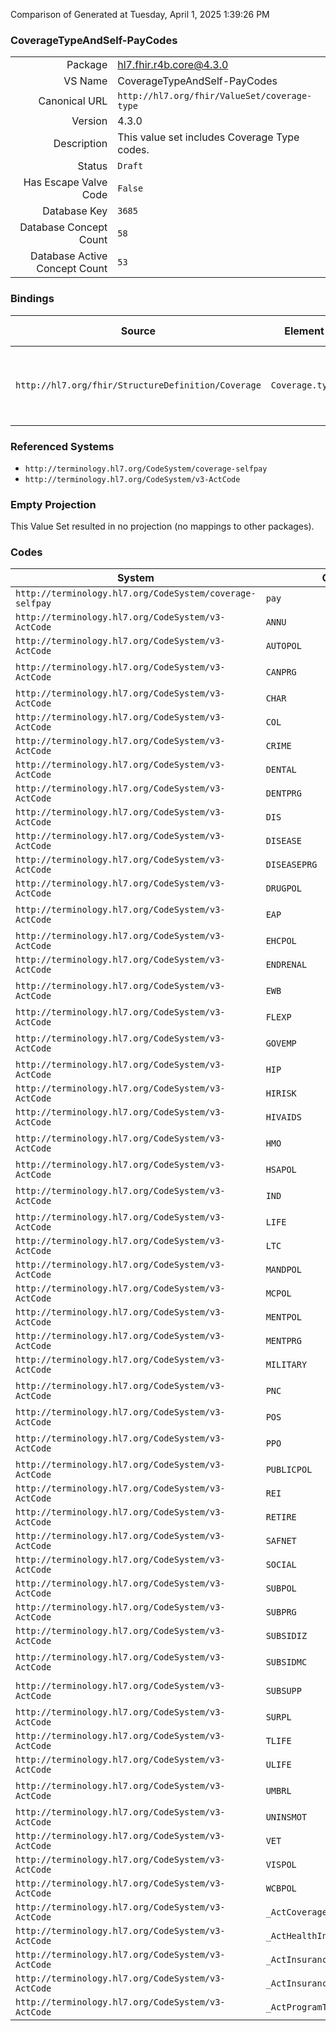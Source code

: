 Comparison of 
Generated at Tuesday, April 1, 2025 1:39:26 PM

### CoverageTypeAndSelf-PayCodes

|      |     |
| ---: | --- |
| Package | hl7.fhir.r4b.core@4.3.0 |
| VS Name | CoverageTypeAndSelf-PayCodes |
| Canonical URL | `http://hl7.org/fhir/ValueSet/coverage-type` |
| Version | 4.3.0 |
| Description | This value set includes Coverage Type codes. |
| Status | `Draft` |
| Has Escape Valve Code | `False` |
| Database Key | `3685` |
| Database Concept Count | `58` |
| Database Active Concept Count | `53` |
### Bindings

| Source | Element | Binding | Strength | Element Short |
| ------ | ------- | ------- | -------- | ------------- |
| `http://hl7.org/fhir/StructureDefinition/Coverage` | `Coverage.type` | `http://hl7.org/fhir/ValueSet/coverage-type` | `Preferred` | Coverage category such as medical or accident |

### Referenced Systems

* `http://terminology.hl7.org/CodeSystem/coverage-selfpay`
* `http://terminology.hl7.org/CodeSystem/v3-ActCode`
### Empty Projection

This Value Set resulted in no projection (no mappings to other packages).

### Codes

| System | Code | Display |
| ------ | ---- | ------- |
| `http://terminology.hl7.org/CodeSystem/coverage-selfpay` | `pay` | Pay |
| `http://terminology.hl7.org/CodeSystem/v3-ActCode` | `ANNU` | annuity policy |
| `http://terminology.hl7.org/CodeSystem/v3-ActCode` | `AUTOPOL` | automobile |
| `http://terminology.hl7.org/CodeSystem/v3-ActCode` | `CANPRG` | women's cancer detection program |
| `http://terminology.hl7.org/CodeSystem/v3-ActCode` | `CHAR` | charity program |
| `http://terminology.hl7.org/CodeSystem/v3-ActCode` | `COL` | collision coverage policy |
| `http://terminology.hl7.org/CodeSystem/v3-ActCode` | `CRIME` | crime victim program |
| `http://terminology.hl7.org/CodeSystem/v3-ActCode` | `DENTAL` | dental care policy |
| `http://terminology.hl7.org/CodeSystem/v3-ActCode` | `DENTPRG` | dental program |
| `http://terminology.hl7.org/CodeSystem/v3-ActCode` | `DIS` | disability insurance policy |
| `http://terminology.hl7.org/CodeSystem/v3-ActCode` | `DISEASE` | disease specific policy |
| `http://terminology.hl7.org/CodeSystem/v3-ActCode` | `DISEASEPRG` | public health program |
| `http://terminology.hl7.org/CodeSystem/v3-ActCode` | `DRUGPOL` | drug policy |
| `http://terminology.hl7.org/CodeSystem/v3-ActCode` | `EAP` | employee assistance program |
| `http://terminology.hl7.org/CodeSystem/v3-ActCode` | `EHCPOL` | extended healthcare |
| `http://terminology.hl7.org/CodeSystem/v3-ActCode` | `ENDRENAL` | end renal program |
| `http://terminology.hl7.org/CodeSystem/v3-ActCode` | `EWB` | employee welfare benefit plan policy |
| `http://terminology.hl7.org/CodeSystem/v3-ActCode` | `FLEXP` | flexible benefit plan policy |
| `http://terminology.hl7.org/CodeSystem/v3-ActCode` | `GOVEMP` | government employee health program |
| `http://terminology.hl7.org/CodeSystem/v3-ActCode` | `HIP` | health insurance plan policy |
| `http://terminology.hl7.org/CodeSystem/v3-ActCode` | `HIRISK` | high risk pool program |
| `http://terminology.hl7.org/CodeSystem/v3-ActCode` | `HIVAIDS` | HIV-AIDS program |
| `http://terminology.hl7.org/CodeSystem/v3-ActCode` | `HMO` | health maintenance organization policy |
| `http://terminology.hl7.org/CodeSystem/v3-ActCode` | `HSAPOL` | health spending account |
| `http://terminology.hl7.org/CodeSystem/v3-ActCode` | `IND` | indigenous peoples health program |
| `http://terminology.hl7.org/CodeSystem/v3-ActCode` | `LIFE` | life insurance policy |
| `http://terminology.hl7.org/CodeSystem/v3-ActCode` | `LTC` | long term care policy |
| `http://terminology.hl7.org/CodeSystem/v3-ActCode` | `MANDPOL` | mandatory health program |
| `http://terminology.hl7.org/CodeSystem/v3-ActCode` | `MCPOL` | managed care policy |
| `http://terminology.hl7.org/CodeSystem/v3-ActCode` | `MENTPOL` | mental health policy |
| `http://terminology.hl7.org/CodeSystem/v3-ActCode` | `MENTPRG` | mental health program |
| `http://terminology.hl7.org/CodeSystem/v3-ActCode` | `MILITARY` | military health program |
| `http://terminology.hl7.org/CodeSystem/v3-ActCode` | `PNC` | property and casualty insurance policy |
| `http://terminology.hl7.org/CodeSystem/v3-ActCode` | `POS` | point of service policy |
| `http://terminology.hl7.org/CodeSystem/v3-ActCode` | `PPO` | preferred provider organization policy |
| `http://terminology.hl7.org/CodeSystem/v3-ActCode` | `PUBLICPOL` | public healthcare |
| `http://terminology.hl7.org/CodeSystem/v3-ActCode` | `REI` | reinsurance policy |
| `http://terminology.hl7.org/CodeSystem/v3-ActCode` | `RETIRE` | retiree health program |
| `http://terminology.hl7.org/CodeSystem/v3-ActCode` | `SAFNET` | safety net clinic program |
| `http://terminology.hl7.org/CodeSystem/v3-ActCode` | `SOCIAL` | social service program |
| `http://terminology.hl7.org/CodeSystem/v3-ActCode` | `SUBPOL` | substance use policy |
| `http://terminology.hl7.org/CodeSystem/v3-ActCode` | `SUBPRG` | substance use program |
| `http://terminology.hl7.org/CodeSystem/v3-ActCode` | `SUBSIDIZ` | subsidized health program |
| `http://terminology.hl7.org/CodeSystem/v3-ActCode` | `SUBSIDMC` | subsidized managed care program |
| `http://terminology.hl7.org/CodeSystem/v3-ActCode` | `SUBSUPP` | subsidized supplemental health program |
| `http://terminology.hl7.org/CodeSystem/v3-ActCode` | `SURPL` | surplus line insurance policy |
| `http://terminology.hl7.org/CodeSystem/v3-ActCode` | `TLIFE` | term life insurance policy |
| `http://terminology.hl7.org/CodeSystem/v3-ActCode` | `ULIFE` | universal life insurance policy |
| `http://terminology.hl7.org/CodeSystem/v3-ActCode` | `UMBRL` | umbrella liability insurance policy |
| `http://terminology.hl7.org/CodeSystem/v3-ActCode` | `UNINSMOT` | uninsured motorist policy |
| `http://terminology.hl7.org/CodeSystem/v3-ActCode` | `VET` | veteran health program |
| `http://terminology.hl7.org/CodeSystem/v3-ActCode` | `VISPOL` | vision care policy |
| `http://terminology.hl7.org/CodeSystem/v3-ActCode` | `WCBPOL` | worker's compensation |
| `http://terminology.hl7.org/CodeSystem/v3-ActCode` | `_ActCoverageTypeCode` | ActCoverageTypeCode |
| `http://terminology.hl7.org/CodeSystem/v3-ActCode` | `_ActHealthInsuranceTypeCode` | ActHealthInsuranceTypeCode |
| `http://terminology.hl7.org/CodeSystem/v3-ActCode` | `_ActInsurancePolicyCode` | ActInsurancePolicyCode |
| `http://terminology.hl7.org/CodeSystem/v3-ActCode` | `_ActInsuranceTypeCode` | ActInsuranceTypeCode |
| `http://terminology.hl7.org/CodeSystem/v3-ActCode` | `_ActProgramTypeCode` | ActProgramTypeCode |
